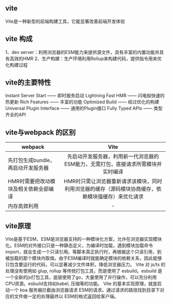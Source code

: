 ## vite
Vite是一种新型的前端构建工具，它能显著改善前端开发体验

## vite 构成
1、dev server：利用浏览器的ESM能力来提供源文件，具有丰富的内置功能并具有高效的HMR
2、生产构建：生产环境利用Rollup来构建代码，提供指令用来优化构建过程

## vite的主要特性
Instant Server Start —— 即时服务启动
Lightning Fast HMR —— 闪电般快速的热更新
Rich Features —— 丰富的功能
Optimized Build —— 经过优化的构建
Universal Plugin Interface —— 通用的Plugin接口
Fully Typed APIs —— 类型齐全的API

## vite与webpack 的区别
webpack | Vite
--- | :---:
先打包生成bundle，再启动开发服务器 | 先启动开发服务器，利用新一代浏览器的ESM能力，无需打包，直接请求所需模块并实时编译
HMR时需要把改动模块及相关依赖全部编译 | HMR时只需让浏览器重新请求该模块，同时利用浏览器的缓存（源码模块协商缓存，依赖模块强缓存）来优化请求
内存高效利用 | -

## vite原理
Vite是基于ESM，ESM是浏览器支持的一种模块化方案，允许在浏览器实现模块化。ESM的对外接口只是一种静态定义，为编译时加载，遇到模块加载命令import，就会生成一个只读引用。等脚本真正执行时，再根据这个只读引用，到被加载的那个模块内取值。由于ESM编译时就能确定模块的依赖关系，因此能够只包含要运行的代码，可以显著减少文件体积，降低浏览器压力。
Vite 对 js/ts 的处理没有使用如 glup, rollup 等传统打包工具，而是使用了 esbuild。esbuild 是一个全新的js打包工具，底层使用了go，大量使用了并行操作，可以充分利用CPU资源。esbuild支持如babel, 压缩等的功能。
Vite 的基本实现原理，就是启动一个 koa 服务器拦截由浏览器请求 ESM的请求。通过请求的路径找到目录下对应的文件做一定的处理最终以 ESM的格式返回给客户端。






